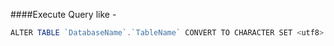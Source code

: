 ####Execute Query like -
```javascript
ALTER TABLE `DatabaseName`.`TableName` CONVERT TO CHARACTER SET <utf8> COLLATE <utf8_general_ci>
```
